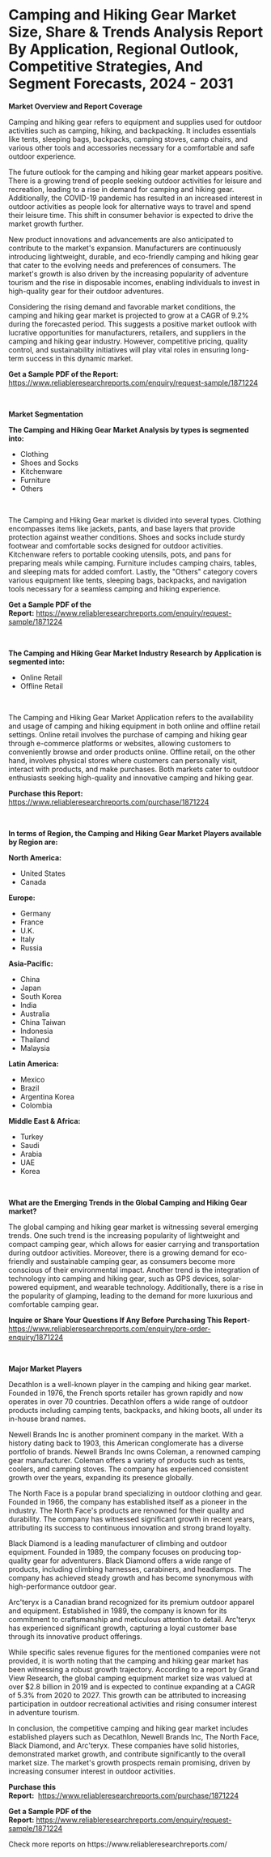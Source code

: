<p><h1>Camping and Hiking Gear Market Size, Share & Trends Analysis Report By Application, Regional Outlook, Competitive Strategies, And Segment Forecasts, 2024 - 2031</h1></p><p><strong>Market Overview and Report Coverage</strong></p>
<p><p>Camping and hiking gear refers to equipment and supplies used for outdoor activities such as camping, hiking, and backpacking. It includes essentials like tents, sleeping bags, backpacks, camping stoves, camp chairs, and various other tools and accessories necessary for a comfortable and safe outdoor experience.</p><p>The future outlook for the camping and hiking gear market appears positive. There is a growing trend of people seeking outdoor activities for leisure and recreation, leading to a rise in demand for camping and hiking gear. Additionally, the COVID-19 pandemic has resulted in an increased interest in outdoor activities as people look for alternative ways to travel and spend their leisure time. This shift in consumer behavior is expected to drive the market growth further.</p><p>New product innovations and advancements are also anticipated to contribute to the market's expansion. Manufacturers are continuously introducing lightweight, durable, and eco-friendly camping and hiking gear that cater to the evolving needs and preferences of consumers. The market's growth is also driven by the increasing popularity of adventure tourism and the rise in disposable incomes, enabling individuals to invest in high-quality gear for their outdoor adventures.</p><p>Considering the rising demand and favorable market conditions, the camping and hiking gear market is projected to grow at a CAGR of 9.2% during the forecasted period. This suggests a positive market outlook with lucrative opportunities for manufacturers, retailers, and suppliers in the camping and hiking gear industry. However, competitive pricing, quality control, and sustainability initiatives will play vital roles in ensuring long-term success in this dynamic market.</p></p>
<p><strong>Get a Sample PDF of the Report:</strong> <a href="https://www.reliableresearchreports.com/enquiry/request-sample/1871224">https://www.reliableresearchreports.com/enquiry/request-sample/1871224</a></p>
<p>&nbsp;</p>
<p><strong>Market Segmentation</strong></p>
<p><strong>The Camping and Hiking Gear Market Analysis by types is segmented into:</strong></p>
<p><ul><li>Clothing</li><li>Shoes and Socks</li><li>Kitchenware</li><li>Furniture</li><li>Others</li></ul></p>
<p>&nbsp;</p>
<p><p>The Camping and Hiking Gear market is divided into several types. Clothing encompasses items like jackets, pants, and base layers that provide protection against weather conditions. Shoes and socks include sturdy footwear and comfortable socks designed for outdoor activities. Kitchenware refers to portable cooking utensils, pots, and pans for preparing meals while camping. Furniture includes camping chairs, tables, and sleeping mats for added comfort. Lastly, the "Others" category covers various equipment like tents, sleeping bags, backpacks, and navigation tools necessary for a seamless camping and hiking experience.</p></p>
<p><strong>Get a Sample PDF of the Report:</strong>&nbsp;<a href="https://www.reliableresearchreports.com/enquiry/request-sample/1871224">https://www.reliableresearchreports.com/enquiry/request-sample/1871224</a></p>
<p>&nbsp;</p>
<p><strong>The Camping and Hiking Gear Market Industry Research by Application is segmented into:</strong></p>
<p><ul><li>Online Retail</li><li>Offline Retail</li></ul></p>
<p>&nbsp;</p>
<p><p>The Camping and Hiking Gear Market Application refers to the availability and usage of camping and hiking equipment in both online and offline retail settings. Online retail involves the purchase of camping and hiking gear through e-commerce platforms or websites, allowing customers to conveniently browse and order products online. Offline retail, on the other hand, involves physical stores where customers can personally visit, interact with products, and make purchases. Both markets cater to outdoor enthusiasts seeking high-quality and innovative camping and hiking gear.</p></p>
<p><strong>Purchase this Report:</strong>&nbsp; <a href="https://www.reliableresearchreports.com/purchase/1871224">https://www.reliableresearchreports.com/purchase/1871224</a></p>
<p>&nbsp;</p>
<p><strong>In terms of Region, the Camping and Hiking Gear Market Players available by Region are:</strong></p>
<p>
    <p> <strong> North America: </strong>
        <ul>
            <li>United States</li>
            <li>Canada</li>
        </ul>
        </p> 
    <p> <strong> Europe: </strong>
        <ul>
            <li>Germany</li>
            <li>France</li>
            <li>U.K.</li>
            <li>Italy</li>
            <li>Russia</li>
        </ul>
        </p> 
    <p> <strong> Asia-Pacific: </strong>
        <ul>
            <li>China</li>
            <li>Japan</li>
            <li>South Korea</li>
            <li>India</li>
            <li>Australia</li>
            <li>China Taiwan</li>
            <li>Indonesia</li>
            <li>Thailand</li>
            <li>Malaysia</li>
        </ul>
        </p> 
    <p> <strong> Latin America: </strong>
        <ul>
            <li>Mexico</li>
            <li>Brazil</li>
            <li>Argentina Korea</li>
            <li>Colombia</li>
        </ul>
        </p> 
    <p> <strong> Middle East & Africa: </strong>
        <ul>
            <li>Turkey</li>
            <li>Saudi</li>
            <li>Arabia</li>
            <li>UAE</li>
            <li>Korea</li>
        </ul>
    </p>
    </p>
<p>&nbsp;</p>
<p><strong>What are the Emerging Trends in the Global Camping and Hiking Gear market?</strong></p>
<p><p>The global camping and hiking gear market is witnessing several emerging trends. One such trend is the increasing popularity of lightweight and compact camping gear, which allows for easier carrying and transportation during outdoor activities. Moreover, there is a growing demand for eco-friendly and sustainable camping gear, as consumers become more conscious of their environmental impact. Another trend is the integration of technology into camping and hiking gear, such as GPS devices, solar-powered equipment, and wearable technology. Additionally, there is a rise in the popularity of glamping, leading to the demand for more luxurious and comfortable camping gear.</p></p>
<p><strong>Inquire or Share Your Questions If Any Before Purchasing This Report</strong>- <a href="https://www.reliableresearchreports.com/enquiry/pre-order-enquiry/1871224">https://www.reliableresearchreports.com/enquiry/pre-order-enquiry/1871224</a></p>
<p>&nbsp;</p>
<p><strong>Major Market Players</strong></p>
<p><p>Decathlon is a well-known player in the camping and hiking gear market. Founded in 1976, the French sports retailer has grown rapidly and now operates in over 70 countries. Decathlon offers a wide range of outdoor products including camping tents, backpacks, and hiking boots, all under its in-house brand names.</p><p>Newell Brands Inc is another prominent company in the market. With a history dating back to 1903, this American conglomerate has a diverse portfolio of brands. Newell Brands Inc owns Coleman, a renowned camping gear manufacturer. Coleman offers a variety of products such as tents, coolers, and camping stoves. The company has experienced consistent growth over the years, expanding its presence globally.</p><p>The North Face is a popular brand specializing in outdoor clothing and gear. Founded in 1966, the company has established itself as a pioneer in the industry. The North Face's products are renowned for their quality and durability. The company has witnessed significant growth in recent years, attributing its success to continuous innovation and strong brand loyalty.</p><p>Black Diamond is a leading manufacturer of climbing and outdoor equipment. Founded in 1989, the company focuses on producing top-quality gear for adventurers. Black Diamond offers a wide range of products, including climbing harnesses, carabiners, and headlamps. The company has achieved steady growth and has become synonymous with high-performance outdoor gear.</p><p>Arc'teryx is a Canadian brand recognized for its premium outdoor apparel and equipment. Established in 1989, the company is known for its commitment to craftsmanship and meticulous attention to detail. Arc'teryx has experienced significant growth, capturing a loyal customer base through its innovative product offerings.</p><p>While specific sales revenue figures for the mentioned companies were not provided, it is worth noting that the camping and hiking gear market has been witnessing a robust growth trajectory. According to a report by Grand View Research, the global camping equipment market size was valued at over $2.8 billion in 2019 and is expected to continue expanding at a CAGR of 5.3% from 2020 to 2027. This growth can be attributed to increasing participation in outdoor recreational activities and rising consumer interest in adventure tourism.</p><p>In conclusion, the competitive camping and hiking gear market includes established players such as Decathlon, Newell Brands Inc, The North Face, Black Diamond, and Arc'teryx. These companies have solid histories, demonstrated market growth, and contribute significantly to the overall market size. The market's growth prospects remain promising, driven by increasing consumer interest in outdoor activities.</p></p>
<p><strong>Purchase this Report:</strong>&nbsp;&nbsp;<a href="https://www.reliableresearchreports.com/purchase/1871224">https://www.reliableresearchreports.com/purchase/1871224</a></p>
<p></p>
<p><strong>Get a Sample PDF of the Report:</strong>&nbsp;<a href="https://www.reliableresearchreports.com/enquiry/request-sample/1871224">https://www.reliableresearchreports.com/enquiry/request-sample/1871224</a></p>
<p>Check more reports on https://www.reliableresearchreports.com/</p>